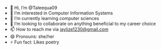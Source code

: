 - 👋 Hi, I’m @Taleequa09
- 👀 I’m interested in Computer Information Systems
- 🌱 I’m currently learning computer sciences
- 💞️ I’m looking to collaborate on anything beneficial to my career choice
- 📫 How to reach me via jaylize1230@gmail.com
- 😄 Pronouns: she/her
- ⚡ Fun fact: Likes poetry

<!---
Taleequa09/Taleequa09 is a ✨ special ✨ repository because its `README.md` (this file) appears on your GitHub profile.
You can click the Preview link to take a look at your changes.
--->
